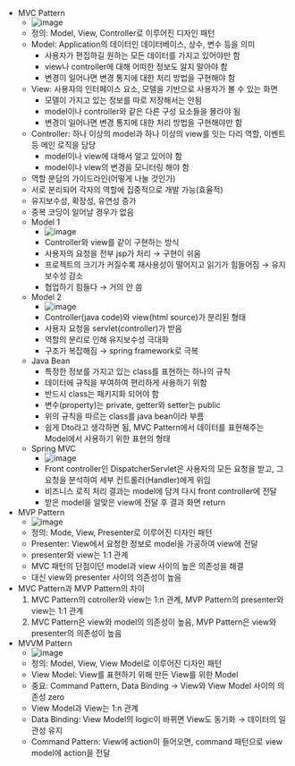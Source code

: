 - MVC Pattern
  - ![image](https://github.com/cJinu/CS/assets/38110757/eabe07fc-a968-4089-9ed9-31cf78d8709e)
  - 정의: Model, View, Controller로 이루어진 디자인 패턴
  - Model: Application의 데이터인 데이터베이스, 상수, 변수 등을 의미
    - 사용자가 편집하길 원하는 모든 데이터를 가지고 있어야만 함
    - view나 controller에 대해 어떠한 정보도 알지 말아야 함
    - 변경이 일어나면 변경 통지에 대한 처리 방법을 구현해야 함
  - View: 사용자의 인터페이스 요소, 모델을 기반으로 사용자가 볼 수 있는 화면
    - 모델이 가지고 있는 정보를 따로 저장해서는 안됨
    - model이나 controller와 같은 다른 구성 요소들을 몰라야 됨
    - 변경이 일어나면 변경 통지에 대한 처리 방법을 구현해야만 함
  - Controller: 하나 이상의 model과 하나 이상의 view를 잇는 다리 역할, 이벤트 등 메인 로직을 담당
    - model이나 view에 대해서 알고 있어야 함
    - model이나 view의 변경을 모니터링 해야 함
  - 역할 분담의 가이드라인(어떻게 나눌 것인가)
  - 서로 분리되어 각자의 역할에 집중적으로 개발 가능(효율적)
  - 유지보수성, 확장성, 유연성 증가
  - 중복 코딩이 일어날 경우가 없음
  - Model 1
    - ![image](https://github.com/cJinu/CS/assets/38110757/94787e30-4680-4b4e-a93a-5b4711bbb863)
    - Controller와 view를 같이 구현하는 방식
    - 사용자의 요청을 전부 jsp가 처리 → 구현이 쉬움
    - 프로젝트의 크기가 커질수록 재사용성이 떨어지고 읽기가 힘들어짐 → 유지보수성 감소
    - 협업하기 힘들다 → 거의 안 씀
  - Model 2
    - ![image](https://github.com/cJinu/CS/assets/38110757/46d218be-feb4-4381-9d48-84f12180265d)
    - Controller(java code)와 view(html source)가 분리된 형태
    - 사용자 요청을 servlet(controller)가 받음
    - 역할의 분리로 인해 유지보수성 극대화
    - 구조가 복잡해짐 → spring framework로 극복
  - Java Bean
    - 특정한 정보를 가지고 있는 class를 표현하는 하나의 규칙
    - 데이터에 규칙을 부여하여 편리하게 사용하기 위함
    - 반드시 class는 패키지화 되어야 함
    - 변수(property)는 private, getter와 setter는 public
    - 위의 규칙을 따르는 class를 java bean이라 부름
    - 쉽게 Dto라고 생각하면 됨, MVC Pattern에서 데이터를 표현해주는 Model에서 사용하기 위한 표현의 형태
  - Spring MVC
    - ![image](https://github.com/cJinu/CS/assets/38110757/9b1cf3d2-13cd-4bb0-ad64-b0ca7b67c0f4)
    - Front controller인 DispatcherServlet은 사용자의 모든 요청을 받고, 그 요청을 분석하여 세부 컨트롤러(Handler)에게 위임
    - 비즈니스 로직 처리 결과는 model에 담겨 다시 front controller에 전달
    - 받은 model을 알맞은 view에 전달 후 결과 화면 return
- MVP Pattern
  - ![image](https://github.com/cJinu/CS/assets/38110757/bb789bf1-1cf8-41ed-a581-0d6316db5bf0)
  - 정의: Mode, View, Presenter로 이루어진 디자인 패턴
  - Presenter: View에서 요청한 정보로 model을 가공하여 view에 전달
  - presenter와 view는 1:1 관계
  - MVC 패턴의 단점이던 model과 view 사이의 높은 의존성을 해결
  - 대신 view와 presenter 사이의 의존성이 높음
- MVC Pattern과 MVP Pattern의 차이
  1. MVC Pattern의 cotroller와 view는 1:n 관계, MVP Pattern의 presenter와 view는 1:1 관계
  2. MVC Pattern은 view와 model의 의존성이 높음, MVP Pattern은 view와 presenter의 의존성이 높음
- MVVM Pattern
  - ![image](https://github.com/cJinu/CS/assets/38110757/496e9823-2fe9-4bff-b47d-15872eef0b30)
  - 정의: Model, View, View Model로 이루어진 디자인 패턴
  - View Model: View를 표현하기 위해 만든 View를 위한 Model
  - 중요: Command Pattern, Data Binding → View와 View Model 사이의 의존성 zero
  - View Model과 View는 1:n 관계
  - Data Binding: View Model의 logic이 바뀌면 View도 동기화 → 데이터의 일관성 유지
  - Command Pattern: View에 action이 들어오면, command 패턴으로 view model에 action을 전달
